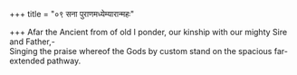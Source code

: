 +++
title = "०९ सना पुराणमध्येम्यारान्महः"

+++
Afar the Ancient from of old I ponder, our kinship with our mighty Sire and Father,-  
     Singing the praise whereof the Gods by custom stand on the spacious far-extended pathway.